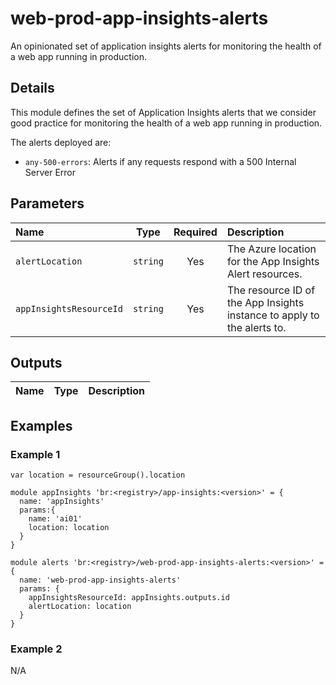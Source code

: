 # web-prod-app-insights-alerts

An opinionated set of application insights alerts for monitoring the health of a web app running in production.

## Details

This module defines the set of Application Insights alerts that we consider good practice for monitoring the health of a web app running in production.

The alerts deployed are:

- `any-500-errors`: Alerts if any requests respond with a 500 Internal Server Error

## Parameters

| Name                    | Type     | Required | Description                                                             |
| :---------------------- | :------: | :------: | :---------------------------------------------------------------------- |
| `alertLocation`         | `string` | Yes      | The Azure location for the App Insights Alert resources.                |
| `appInsightsResourceId` | `string` | Yes      | The resource ID of the App Insights instance to apply to the alerts to. |

## Outputs

| Name | Type | Description |
| :--- | :--: | :---------- |

## Examples

### Example 1

```bicep
var location = resourceGroup().location

module appInsights 'br:<registry>/app-insights:<version>' = {
  name: 'appInsights'
  params:{
    name: 'ai01'
    location: location
  }
}

module alerts 'br:<registry>/web-prod-app-insights-alerts:<version>' = {
  name: 'web-prod-app-insights-alerts'
  params: {
    appInsightsResourceId: appInsights.outputs.id
    alertLocation: location
  }
}
```

### Example 2

N/A